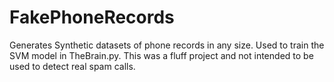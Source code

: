 # FakePhoneRecords
 Generates Synthetic datasets of phone records in any size. Used to train the SVM model in TheBrain.py.
 This was a fluff project and not intended to be used to detect real spam calls. 
